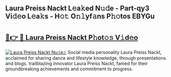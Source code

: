 ## Laura Preiss Nackt L𝚎a𝚔ed N𝚞𝚍e - Part-qy3 Vi𝚍𝚎o L𝚎a𝚔s - H𝚘𝚝 O𝚗𝚕yf𝚊ns P𝚑𝚘tos EBYGu

# <h2><a href="http://kfc9rk9.oniu.top/?m=Laura+Preiss+Nackt">🔗👉 🔴 Laura Preiss Nackt P𝚑ot𝚘𝚜 V𝚒d𝚎o</a></h2>

[![Laura Preiss Nackt Nu𝚍e𝚜](https://i.imgur.com/0qMVB7G.gif)](http://kfc9rk9.oniu.top/?m=Laura+Preiss+Nackt)
Social media personality Laura Preiss Nackt, acclaimed for sharing dance and lifestyle knowledge, through presentations and blogs. trailblazing innovator Laura Preiss Nackt, famed for their groundbreaking achievements and commitment to progress.  
